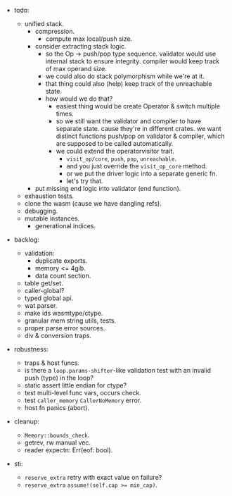 
- todo:
    - unified stack.
        - compression.
            - compute max local/push size.
        - consider extracting stack logic.
            - so the Op -> push/pop type sequence.
              validator would use internal stack to ensure integrity.
              compiler would keep track of max operand size.
            - we could also do stack polymorphism while we're at it.
            - that thing could also (help) keep track of the unreachable state.
            - how would we do that?
                - easiest thing would be create Operator & switch multiple times.
                - so we still want the validator and compiler to have separate state.
                  cause they're in different crates.
                  we want distinct functions push/pop on validator & compiler,
                  which are supposed to be called automatically.
                - we could extend the operatorvisitor trait.
                    - `visit_op/core`, `push`, `pop`, `unreachable`.
                    - and you just override the `visit_op_core` method.
                    - or we put the driver logic into a separate generic fn.
                    - let's try that.
        - put missing end logic into validator (end function).
    - exhaustion tests.
    - clone the wasm (cause we have dangling refs).
    - debugging.
    - mutable instances.
        - generational indices.


- backlog:
    - validation:
        - duplicate exports.
        - memory <= 4gib.
        - data count section.
    - table get/set.
    - caller-global?
    - typed global api.
    - wat parser.
    - make ids wasmtype/ctype.
    - granular mem string utils, tests.
    - proper parse error sources.
    - div & conversion traps.

- robustness:
    - traps & host funcs.
    - is there a `loop.params-shifter`-like validation test with an invalid push (type) in the loop?
    - static assert little endian for ctype?
    - test multi-level func vars, occurs check.
    - test `caller_memory` `CallerNoMemory` error.
    - host fn panics (abort).

- cleanup:
    - `Memory::bounds_check`.
    - getrev, rw manual vec.
    - reader expectn: Err(eof: bool).

- sti:
    - `reserve_extra` retry with exact value on failure?
    - `reserve_extra` `assume!(self.cap >= min_cap)`.


